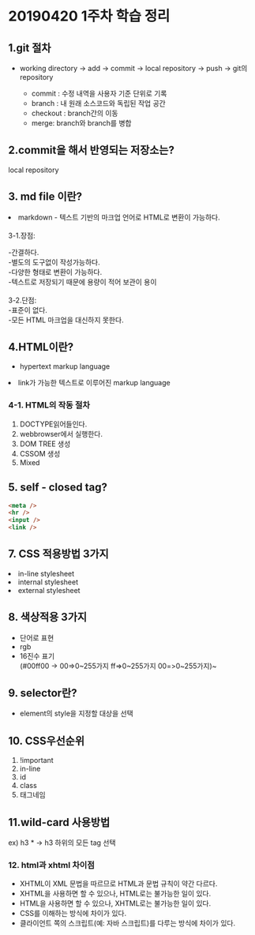 # 20190420 1주차 학습 정리

## 1.git 절차
- working directory -> add -> commit -> local repository -> push -> git의 repository
   
   - commit : 수정 내역을 사용자 기준 단위로 기록
   - branch : 내 원래 소스코드와 독립된 작업 공간
   - checkout : branch간의 이동
   - merge: branch와 branch를 병합


## 2.commit을 해서 반영되는 저장소는?
local repository


## 3. md file 이란?
<li> markdown - 텍스트 기반의 마크업 언어로 HTML로 변환이 가능하다.</li>
<br/>
3-1.장점:

-간결하다. <br/>
-별도의 도구없이 작성가능하다. <br/>
-다양한 형태로 변환이 가능하다. <br/>
-텍스트로 저장되기 때문에 용량이 적어 보관이 용이 <br/>
<br/>
3-2.단점:<br/>
-표준이 없다. <br/>
-모든 HTML 마크업을 대신하지 못한다.<br/>

## 4.HTML이란? <br>
- hypertext markup language

<li> link가 가능한 텍스트로 이루어진 markup language </li>

### 4-1. HTML의 작동 절차
1. DOCTYPE읽어들인다.
2. webbrowser에서 실행한다.
3. DOM TREE 생성
4. CSSOM 생성
5. Mixed

## 5. self - closed tag?
```html
<meta />
<hr />
<input />
<link /> 
```
## 7. CSS 적용방법 3가지
<li> in-line stylesheet </li>
<li> internal stylesheet </li>
<li> external stylesheet </li>

## 8. 색상적용 3가지
- 단어로 표현
- rgb
- 16진수 표기 <br>
(#00ff00 -> 00=>0~255가지 ff=>0~255가지 00=>0~255가지)~

## 9. selector란?
- element의 style을 지정할 대상을 선택

## 10. CSS우선순위
1. !important
2. in-line
3. id
4. class
5. 태그네임

## 11.wild-card 사용방법
ex) h3 * -> h3 하위의 모든 tag 선택

### 12. html과 xhtml 차이점
- XHTML이 XML 문법을 따르므로 HTML과 문법 규칙이 약간 다르다. <br/>
- XHTML을 사용하면 할 수 있으나, HTML로는 불가능한 일이 있다. <br/>
- HTML을 사용하면 할 수 있으나, XHTML로는 불가능한 일이 있다. <br/>
- CSS를 이해하는 방식에 차이가 있다. <br/>
- 클라이언트 쪽의 스크립트(예: 자바 스크립트)를 다루는 방식에 차이가 있다. <br/>